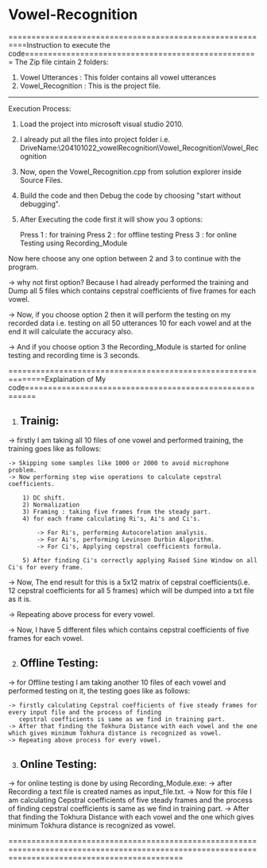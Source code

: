 # Vowel-Recognition
==========================================================Instruction to execute the code===================================================
The Zip file cintain 2 folders:
1) Vowel Utterances : This folder contains all vowel utterances 
2) Vowel_Recognition : This is the project file.
---------------------------------------------------

Execution Process:

1) Load the project into microsoft visual studio 2010.
2) I already put all the files into project folder i.e. DriveName:\204101022_vowelRecognition\Vowel_Recognition\Vowel_Recognition
3) Now, open the Vowel_Recognition.cpp from solution explorer inside Source Files.
4) Build the code and then Debug the code by choosing "start without debugging".
5) After Executing the code first it will show you 3 options:

	Press 1 : for training
	Press 2 : for offline testing
	Press 3 : for online Testing using Recording_Module

Now here choose any one option between 2 and 3 to continue with the program.

-> why not first option?
   Because I had already performed the training and Dump all 5 files which contains cepstral coefficients of five frames for each vowel.

-> Now, if you choose option 2 then it will perform the testing on my recorded data i.e. testing on all 50 utterances 10 for each vowel and
   at the end it will calculate the accuracy also.

-> And if you choose option 3 the Recording_Module is started for online testing and recording time is 3 seconds.  
  

==============================================================Explaination of My code========================================================

1) Trainig:
   --------
-> firstly I am taking all 10 files of one vowel and performed training, the training goes like as follows:

	-> Skipping some samples like 1000 or 2000 to avoid microphone problem.
	-> Now performing step wise operations to calculate cepstral coefficients.

		1) DC shift.
		2) Normalization
		3) Framing : taking five frames from the steady part.
		4) for each frame calculating Ri's, Ai's and Ci's.

			-> For Ri's, performing Autocorelation analysis.
			-> For Ai's, performing Levinson Durbin Algorithm.
			-> For Ci's, Applying cepstral coefficients formula.

		5) After finding Ci's correctly applying Raised Sine Window on all Ci's for every frame.

-> Now, The end result for this is a 5x12 matrix of cepstral coefficients(i.e. 12 cepstral coefficients for all 5 frames) which will be dumped 
   into a txt file as it is.
   
-> Repeating above process for every vowel.

-> Now, I have 5 different files which contains cepstral coefficients of five frames for each vowel.



2) Offline Testing:
   ----------------
-> for Offline testing I am taking another 10 files of each vowel and performed testing on it, the testing goes like as follows:

	-> firstly calculating Cepstral coefficients of five steady frames for every input file and the process of finding 
	   cepstral coefficients is same as we find in training part.
	-> After that finding the Tokhura Distance with each vowel and the one which gives minimum Tokhura distance is recognized as vowel.  
	-> Repeating above process for every vowel.
 

3) Online Testing:
   ----------------
-> for online testing is done by using Recording_Module.exe:
	-> after Recording a text file is created names as input_file.txt.
	-> Now for this file I am calculating Cepstral coefficients of five steady frames and the process of finding cepstral coefficients is 
           same as we find in training part.
	-> After that finding the Tokhura Distance with each vowel and the one which gives minimum Tokhura distance is recognized as vowel.  
	
==================================================================================================================================================
